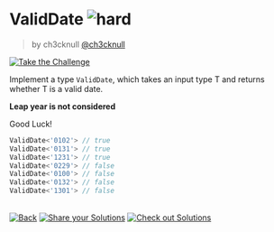 <!--info-header-start--><h1>ValidDate <img src="https://img.shields.io/badge/-hard-de3d37" alt="hard"/> </h1><blockquote><p>by ch3cknull <a href="https://github.com/ch3cknull" target="_blank">@ch3cknull</a></p></blockquote><p><a href="https://tsch.js.org/9155/play" target="_blank"><img src="https://img.shields.io/badge/-Take%20the%20Challenge-3178c6?logo=typescript&logoColor=white" alt="Take the Challenge"/></a> </p><!--info-header-end-->

Implement a type `ValidDate`, which takes an input type T and returns whether T is a valid date.

**Leap year is not considered**

Good Luck!

```ts
ValidDate<'0102'> // true
ValidDate<'0131'> // true
ValidDate<'1231'> // true
ValidDate<'0229'> // false
ValidDate<'0100'> // false
ValidDate<'0132'> // false
ValidDate<'1301'> // false
```


<!--info-footer-start--><br><a href="../../README.md" target="_blank"><img src="https://img.shields.io/badge/-Back-grey" alt="Back"/></a> <a href="https://tsch.js.org/9155/answer" target="_blank"><img src="https://img.shields.io/badge/-Share%20your%20Solutions-teal" alt="Share your Solutions"/></a> <a href="https://tsch.js.org/9155/solutions" target="_blank"><img src="https://img.shields.io/badge/-Check%20out%20Solutions-de5a77?logo=awesome-lists&logoColor=white" alt="Check out Solutions"/></a> <!--info-footer-end-->